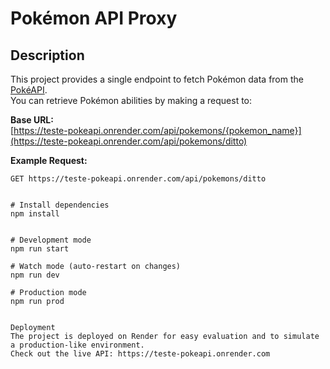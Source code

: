# Pokémon API Proxy

## Description

This project provides a single endpoint to fetch Pokémon data from the [PokéAPI](https://pokeapi.co).  
You can retrieve Pokémon abilities by making a request to:

**Base URL:**  
[https://teste-pokeapi.onrender.com/api/pokemons/{pokemon_name}](https://teste-pokeapi.onrender.com/api/pokemons/ditto)  

**Example Request:**  
```http
GET https://teste-pokeapi.onrender.com/api/pokemons/ditto


# Install dependencies
npm install


# Development mode
npm run start

# Watch mode (auto-restart on changes)
npm run dev

# Production mode
npm run prod


Deployment
The project is deployed on Render for easy evaluation and to simulate a production-like environment.
Check out the live API: https://teste-pokeapi.onrender.com

